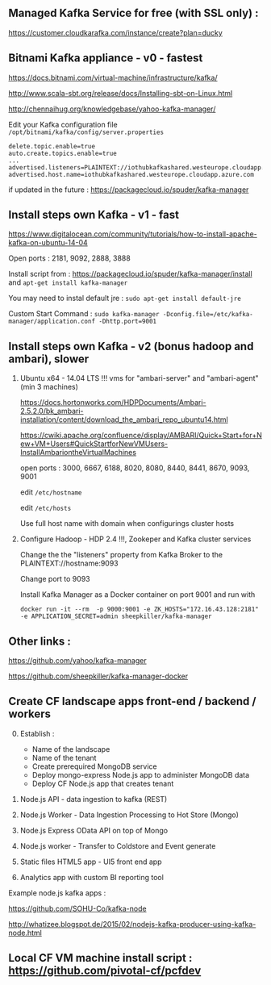 ## Managed Kafka Service for free (with SSL only) : 

https://customer.cloudkarafka.com/instance/create?plan=ducky

## Bitnami Kafka appliance - v0 - fastest

https://docs.bitnami.com/virtual-machine/infrastructure/kafka/

http://www.scala-sbt.org/release/docs/Installing-sbt-on-Linux.html

http://chennaihug.org/knowledgebase/yahoo-kafka-manager/

Edit your Kafka configuration file `/opt/bitnami/kafka/config/server.properties`

```
delete.topic.enable=true
auto.create.topics.enable=true
...
advertised.listeners=PLAINTEXT://iothubkafkashared.westeurope.cloudapp.azure.com:9092
advertised.host.name=iothubkafkashared.westeurope.cloudapp.azure.com
```

if updated in the future : https://packagecloud.io/spuder/kafka-manager

## Install steps own Kafka - v1 - fast

https://www.digitalocean.com/community/tutorials/how-to-install-apache-kafka-on-ubuntu-14-04

Open ports : 2181, 9092, 2888, 3888

Install script from : https://packagecloud.io/spuder/kafka-manager/install and `apt-get install kafka-manager`

You may need to instal default jre : `sudo apt-get install default-jre`

Custom Start Command : `sudo kafka-manager -Dconfig.file=/etc/kafka-manager/application.conf -Dhttp.port=9001`

## Install steps own Kafka - v2 (bonus hadoop and ambari), slower

1. Ubuntu x64 - 14.04 LTS !!! vms for "ambari-server" and "ambari-agent" (min 3 machines)

   https://docs.hortonworks.com/HDPDocuments/Ambari-2.5.2.0/bk_ambari-installation/content/download_the_ambari_repo_ubuntu14.html
   
   https://cwiki.apache.org/confluence/display/AMBARI/Quick+Start+for+New+VM+Users#QuickStartforNewVMUsers-InstallAmbariontheVirtualMachines

   open ports : 3000, 6667, 6188, 8020, 8080, 8440, 8441, 8670, 9093, 9001
   
   edit `/etc/hostname`
   
   edit `/etc/hosts`
   
   Use full host name with domain when configurings cluster hosts

2. Configure Hadoop - HDP 2.4 !!!, Zookeper and Kafka cluster services

   Change the the "listeners" property from Kafka Broker to the PLAINTEXT://hostname:9093
   
   Change port to 9093
   
   Install Kafka Manager as a Docker container on port 9001 and run with 

   `docker run -it --rm  -p 9000:9001 -e ZK_HOSTS="172.16.43.128:2181" -e APPLICATION_SECRET=admin sheepkiller/kafka-manager`

  
## Other links : 
   
   https://github.com/yahoo/kafka-manager
   
   https://github.com/sheepkiller/kafka-manager-docker
   
## Create CF landscape apps front-end / backend / workers

   0. Establish : 
      * Name of the landscape
      * Name of the tenant
      * Create prerequired MongoDB service 
      * Deploy mongo-express Node.js app to administer MongoDB data
      * Deploy CF Node.js app that creates tenant
   
   1. Node.js API - data ingestion to kafka (REST)
   
   2. Node.js Worker - Data Ingestion Processing to Hot Store (Mongo)
   
   3. Node.js Express OData API on top of Mongo
   
   4. Node.js worker - Transfer to Coldstore and Event generate 
   
   5. Static files HTML5 app - UI5 front end app
   
   6. Analytics app with custom BI reporting tool
   
   
   Example node.js kafka apps : 
   
   https://github.com/SOHU-Co/kafka-node

   http://whatizee.blogspot.de/2015/02/nodejs-kafka-producer-using-kafka-node.html
   
## Local CF VM machine install script : https://github.com/pivotal-cf/pcfdev
